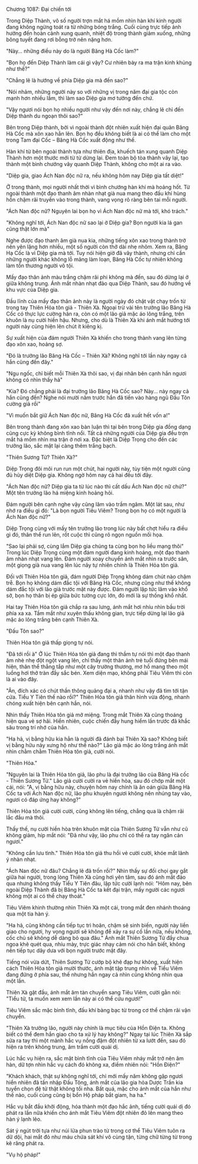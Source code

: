 




Chương 1087: Đại chiến tới


Trong Diệp Thành, vô số người trợn mắt há mồm nhìn hàn khí kinh người đang không ngừng toát ra từ những bóng trắng. Cuối cùng trực tiếp ảnh hưởng đến hoàn cảnh xung quanh, nhiệt độ trong thành giảm xuống, những bông tuyết đang rơi bỗng trở nên nặng hơn.

"Này… những điều này do là người Băng Hà Cốc làm?"

"Bọn họ đến Diệp Thành làm cái gì vậy? Cư nhiên bày ra ma trận kinh khủng như thế?"

"Chẳng lẽ là hướng về phía Diệp gia mà đến sao?"

"Nói nhảm, những người này so với những vị trong năm đại gia tộc còn mạnh hơn nhiều lắm, thì làm sao Diệp gia mơ tưởng đến chứ.

"Vậy ngươi nói bọn họ nhiều người như vậy đến nơi này, chẳng lẽ chỉ đến Diệp thành du ngoạn thôi sao?"

Bên trong Diệp thành, bởi vì ngoài thành đột nhiên xuất hiện đại quân Băng Hà Cốc mà xôn xao hẳn lên. Bọn họ đều không biết là ai có thể làm cho một trong Tam đại Cốc – Băng Hà Cốc xuất động như thế.

Hàn khí từ bên ngoài thành tựa như thiên địa, khuếch tán xung quanh Diệp Thành hơn một thước mới từ từ dừng lại. Đem toàn bộ tòa thành vây lại, tạo thành một bình chướng vây quanh Diệp Thành, không cho một ai ra vào.

"Diệp gia, giao Ách Nan độc nữ ra, nếu không hôm nay Diệp gia tất diệt!"

Ở trong thành, mọi người nhất thời vì bình chướng hàn khí mà hoảng hốt. Từ ngoài thành một đạo thanh âm nhàn nhạt già nua mang theo đấu khí hùng hồn chậm rãi truyền vào trong thành, vang vọng rõ ràng bên tai mỗi người.

"Ách Nan độc nữ? Nguyên lai bọn họ vì Ách Nan độc nữ mà tới, khó trách."

"Không nghĩ tới, Ách Nan độc nữ sao lại ở Diệp gia? Bọn người kia lá gan cũng thật lớn mà"

Nghe được đạo thanh âm già nua kia, những tiếng xôn xao trong thành trở nên yên lặng hơn nhiều, một số người còn thở dài nhẹ nhõm. Xem ra, Băng Hạ Cốc là vì Diệp gia mà tới. Tuy nói hiện giờ đã vây thành, nhưng chỉ cần những người khác không lỗ mãng làm loạn, Băng Hà Cốc tự nhiên không làm tổn thương người vô tội.

Mấy đạo thân ảnh màu trắng chậm rãi phi không mà đến, sau đó dừng lại ở giữa không trung. Ánh mắt nhàn nhạt đảo qua Diệp Thành, sau đó hướng về khu vực của Diệp gia.

Đầu lĩnh của mấy đạo thân ảnh này là người ngày đó chật vật chạy trốn từ trong tay Thiên Hỏa tôn giả - Thiên Xà. Ngoại trừ vài tên trưởng lão Băng Hà Cốc có thực lực cường hãn ra, còn có một lão giả mặc áo lông trắng, trên khuôn là nụ cười hiền hậu. Nhưng, cho dù là Thiên Xà khi ánh mắt hướng tới người này cũng hiện lên chút ít kiêng kị.

Sự xuất hiện của đám người Thiên Xà khiến cho trong thành vang lên từng đạo xôn xao, hoảng sợ.

"Đó là trưởng lão Băng Hà Cốc – Thiên Xà? Không nghĩ tới lần này ngay cả hắn cũng đến đây."

"Ngu ngốc, chỉ biết mỗi Thiên Xà thôi sao, vị đại nhân bên cạnh hắn ngươi không có nhìn thấy hả"

"Kia? Đó chẳng phải là đại trưởng lão Băng Hà Cốc sao? Này… này ngay cả hắn cũng đến? Nghe nói mười năm trước hắn đã tiến vào hàng ngũ Đấu Tôn cường giả rồi"

"Vì muốn bắt giữ Ách Nan độc nữ, Băng Hà Cốc đã xuất hết vốn a!"

Bên trong thành đang xôn xao bàn luận thì tại bên trong Diệp gia đồng dạng cũng cực kỳ không bình tĩnh nổi. Tất cả những người của Diệp gia đều trợn mắt há mồm nhìn ma trận ở nơi xa. Đặc biệt là Diệp Trọng cho đến các trưởng lão, sắc mặt lại càng thêm trắng bạch.

"Thiên Sương Tử? Thiên Xà?"

Diệp Trọng đôi môi run run một chút, hai người này, tùy tiện một người cũng đủ hủy diệt Diệp gia. Không ngờ hôm nay cả hai đều tới đây.

"Ách Nan độc nữ? Diệp gia ta từ lúc nào thì cất dấu Ách Nan độc nữ chứ?" Một tên trưởng lão há miệng kinh hoảng hỏi.

Đám người bên cạnh nghe vậy cũng lâm vào trầm ngâm. Một lát sau, như nhớ ra điều gì đó: "Là bọn người Tiêu Viêm? Trong bọn họ có một người là Ách Nan độc nữ?"

Diệp Trọng cùng với mấy tên trưởng lão trong lúc này bất chợt hiểu ra điều gì đó, thân thể run lên, rốt cuộc thì cũng rõ ngọn nguồn mối họa.

"Sao lại phải sợ, cùng lắm Diệp gia chúng ta cùng bọn họ liều mạng thôi" Trong lúc Diệp Trọng cùng một đám người đang kinh hoảng, một đạo thanh âm nhàn nhạt vang lên. Đám người xoay chuyển ánh mắt nhìn ra trước sân, một giọng già nua vang lên lúc nãy tự nhiên chính là Thiên Hỏa tôn giả.

Đối với Thiên Hỏa tôn giả, đám người Diệp Trọng không dám chút nào chậm trễ. Bọn họ không dám đắc tội với Băng Hà Cốc, nhưng cũng như thế không dám đắc tội với lão giả trước mặt này được. Đám người lập tức lâm vào khổ sở, bọn họ thân bị ép giữa bức tường cực lớn, đó mới là sự thống khổ nhất.

Hai tay Thiên Hỏa tôn giả chắp ra sau lưng, ánh mắt hơi nhíu nhìn bầu trời phía xa xa. Tầm mắt như xuyên thấu không gian, trực tiếp dừng lại lão giả mặc áo lông trắng bên cạnh Thiên Xà.

"Đấu Tôn sao?"

Thiên Hỏa tôn giả thấp giọng tự nói.

"Đã tới rồi à" Ở lúc Thiên Hỏa tôn giả đang thì thầm tự nói thì một đạo thanh âm nhè nhẹ đột ngột vang lên, chỉ thấy một thân ảnh trẻ tuổi đứng bên mái hiên, thân thể thẳng tắp như một cây trường thương, mơ hồ mang theo một luồng hơi thở tràn đầy sắc bén. Xem diện mạo, không phải Tiêu Viêm thì còn là ai vào đây.

"Ân, đích xác có chút thần thông quảng đại a, nhanh như vậy đã tìm tới tận cửa. Tiểu Y Tiên thế nào rồi?" Thiên Hỏa tôn giả thân hình vừa động, nhanh chóng xuất hiện bên cạnh hắn, nói.

Nhìn thấy Thiên Hỏa tôn giả mở miệng. Trong mắt Thiên Xà cũng thoáng hiện qua vẻ sợ hãi. Hiển nhiên, cuộc chiến đầy hung hiểm lần trước đã khắc sâu trong trí nhớ của hắn.

"Ha hả, vị bằng hữu kia hẳn là người đã đánh bại Thiên Xà sao? Không biết vị bằng hữu này xưng hộ như thế nào?" Lão giả mặc áo lông trắng ánh mắt nhìn chằm chằm Thiên Hỏa tôn giả, cười nói.

"Thiên Hỏa."

"Nguyên lai là Thiên Hỏa tôn giả, lão phu là đại trưởng lão của Băng Hà cốc - Thiên Sương Tử." Lão giả cười cười ra vẻ hiền hòa, sau đó chớp mắt một cái, nói: "A, vị bằng hữu này, chuyện hôm nay chính là ân oán giữa Băng Hà Cốc ta với Ách Nan độc nữ, lão phu khuyên ngươi không nên nhúng tay vào, ngươi có đáp ứng hay không?"

Thiên Hỏa tôn giả cười cười, cũng không lên tiếng, chẳng qua là chậm rãi lắc đầu mà thôi.

Thấy thế, nụ cười hiền hòa trên khuôn mặt của Thiên Sương Tử vẫn như cũ không giảm, híp mắt nói: "Đã như vậy, lão phu chỉ có thể ra tay ngăn cản ngươi."

"Không cần lưu tình." Thiên Hỏa tôn giả thu hồi vẻ cười cười, khóe mắt lãnh ý nhàn nhạt.

"Ách Nan độc nữ đâu? Chẳng lẽ đã trốn rồi?" Nhìn thấy sự đối chọi gay gắt giữa hai người, trong lòng Thiên Xà cũng hơi yên tâm, sau đó ánh mắt đảo qua nhưng không thấy Tiểu Y Tiên đâu, lập tức cười lạnh nói: "Hôm nay, bên ngoài Diệp Thành đã bị Băng Hà Cốc ta kết đại trận, mấy người các ngươi không một ai có thể chạy thoát."

Tiêu Viêm khinh thường nhìn Thiên Xà một cái, trong mắt đen nhánh thoáng qua một tia hàn ý.

"Ha hả, cũng không cần tiếp tục trì hoãn, chậm sẽ sinh biến, người này liền giao cho ngươi, hy vọng ngươi sẽ không để xảy ra sự cố lần nữa, nếu không, cốc chủ sẽ không dễ dàng bỏ qua đâu." Ánh mắt Thiên Sương Tử đầy chua ngoa khẽ quét qua, nhíu mày, trực giác nhạy cảm nói cho hắn biết, không nên tiếp tục dây dưa với bọn người trước mặt đây.

Tiếng nói vừa dứt, Thiên Sương Tử cướp bộ khẽ đạp hư không, xuất hiện cách Thiên Hỏa tôn giả mười thước, ánh mặt tập trung nhìn về Tiểu Viêm đang đứng ở phía sau, thế nhưng hắn ngay cả nhìn cũng không nhìn qua một lần.

Thiên Xà gật đầu, ánh mắt âm tàn chuyển sang Tiêu Viêm, cười gằn nói: "Tiểu tử, ta muốn xem xem lần này ai có thể cứu ngươi!"

Tiêu Viêm sắc mặc bình tĩnh, đấu khí bàng bạc từ trong cơ thể chậm rãi vận chuyển.

"Thiên Xà trưởng lão, người này chính là mục tiêu của Hồn Điện ta. Không biết có thể đem hắn giao cho ta xử lý hay không?" Ngay tại lúc Thiên Xà sắp sửa ra tay thì một mảnh hắc vụ nồng đậm đột nhiên từ xa lướt đến, sau đó hiện ra trên không trung, âm trầm cười quái dị.

Lúc hắc vụ hiện ra, sắc mặt bình tĩnh của Tiêu Viêm nháy mắt trở nên âm hàn, dữ tợn nhìn hắc vụ cách đó không xa, điềm nhiên nói: "Hồn Điện?"

"Khách khách, thật sự không nghĩ tới, chỉ mới mấy năm không gặp ngươi hiển nhiên đã tấn nhập Đấu Tông, ánh mắt của lão gia hỏa Dược Trần kia tuyển chọn đệ tử thật không tồi nha. Bất quá, mặc cho ánh mắt của hắn như thế nào, cuối cùng cũng bị bổn Hộ pháp bắt giam, ha ha."

Hắc vụ bắt đầu khởi động, hóa thành một đạo hắc ảnh, tiếng cười quái dị đó phát ra lần nữa khiến cho ánh mắt Tiêu Viêm đột nhiên đỏ lên mang theo hàn ý lạnh lẽo.

Sát ý ngút trời tựa như núi lửa phun trào từ trong cơ thể Tiêu Viêm tuôn ra dữ dội, hai mắt đỏ như máu chứa sát khí vô cùng tận, từng chữ từng từ trong kẽ răng phát ra.

"Vụ hộ pháp!"




